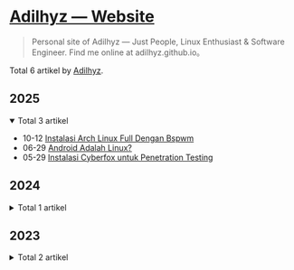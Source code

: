 # [Adilhyz — Website](https://adilhyz.github.io/ "Beranda")

> Personal site of Adilhyz — Just People, Linux Enthusiast & Software Engineer. Find me online at adilhyz.github.io。

Total 6 artikel by [Adilhyz](https://github.com/adilhyz).

## 2025

<details open>
<summary>Total 3 artikel</summary>

- 10-12 [Instalasi Arch Linux Full Dengan Bspwm](https://adilhyz.github.io/posts/arch-linux-full-install-with-bspwm/ "2025-10-12 21:17:54")
- 06-29 [Android Adalah Linux?](https://adilhyz.github.io/posts/android-linux/ "2025-06-29 16:35:53")
- 05-29 [Instalasi Cyberfox untuk Penetration Testing](https://adilhyz.github.io/posts/cyberfox-install/ "2025-05-29 16:35:53")

</details>

## 2024

<details>
<summary>Total 1 artikel</summary>

- 04-17 [Adilhyz Repo](https://adilhyz.github.io/projects/adilhyz/adilhyz-repo/ "2024-04-17 12:51:35")

</details>

## 2023

<details>
<summary>Total 2 artikel</summary>

- 11-23 [Spicetify Tool Untuk Spotify Premium](https://adilhyz.github.io/posts/spicetify-install/ "2023-11-23 16:35:53")
- 08-06 [Bspwm Dotfiles](https://adilhyz.github.io/projects/adilhyz/dotfiles-v1/ "2023-08-06 20:51:11")

</details>
